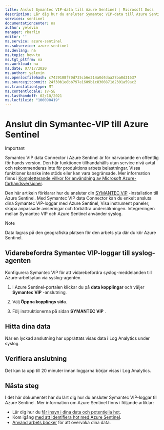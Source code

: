 ```yaml
---
title: Anslut Symantec VIP-data till Azure Sentinel | Microsoft Docs
description: Lär dig hur du ansluter Symantec VIP-data till Azure Sentinel.
services: sentinel
documentationcenter: na
author: yelevin
manager: rkarlin
editor: ''
ms.service: azure-sentinel
ms.subservice: azure-sentinel
ms.devlang: na
ms.topic: how-to
ms.tgt_pltfrm: na
ms.workload: na
ms.date: 07/17/2020
ms.author: yelevin
ms.openlocfilehash: c7429108f70d735cb6e314a0d4daa27ba0d31637
ms.sourcegitcommit: 24f30b1e8bb797e1609b1c8300871d2391a59ac2
ms.translationtype: MT
ms.contentlocale: sv-SE
ms.lasthandoff: 02/10/2021
ms.locfileid: "100090419"
---
```

# <a name="connect-your-symantec-vip-to-azure-sentinel"></a>Anslut din Symantec-VIP till Azure Sentinel

> [!IMPORTANT]
> Symantec VIP data Connector i Azure Sentinel är för närvarande en offentlig för hands version.
> Den här funktionen tillhandahålls utan service nivå avtal och rekommenderas inte för produktions arbets belastningar. Vissa funktioner kanske inte stöds eller kan vara begränsade. Mer information finns i [Kompletterande villkor för användning av Microsoft Azure-förhandsversioner](https://azure.microsoft.com/support/legal/preview-supplemental-terms/).

Den här artikeln förklarar hur du ansluter din [SYMANTEC VIP](https://vip.symantec.com/) -installation till Azure Sentinel. Med Symantec VIP data Connector kan du enkelt ansluta dina Symantec VIP-loggar med Azure Sentinel, Visa instrument paneler, skapa anpassade aviseringar och förbättra undersökningen. Integreringen mellan Symantec VIP och Azure Sentinel använder syslog.

> [!NOTE]
> Data lagras på den geografiska platsen för den arbets yta där du kör Azure Sentinel.

## <a name="forward-symantec-vip-logs-to-the-syslog-agent"></a>Vidarebefordra Symantec VIP-loggar till syslog-agenten  

Konfigurera Symantec VIP för att vidarebefordra syslog-meddelanden till Azure-arbetsytan via syslog-agenten.

1. I Azure Sentinel-portalen klickar du på **data kopplingar** och väljer **Symantec VIP** -anslutning.

1. Välj **Öppna kopplings sida**.

1. Följ instruktionerna på sidan **SYMANTEC VIP** .

## <a name="find-your-data"></a>Hitta dina data

När en lyckad anslutning har upprättats visas data i Log Analytics under syslog.

## <a name="validate-connectivity"></a>Verifiera anslutning

Det kan ta upp till 20 minuter innan loggarna börjar visas i Log Analytics. 

## <a name="next-steps"></a>Nästa steg

I det här dokumentet har du lärt dig hur du ansluter Symantec VIP-loggar till Azure Sentinel. Mer information om Azure Sentinel finns i följande artiklar:

- Lär dig hur du [får insyn i dina data och potentiella hot](quickstart-get-visibility.md).
- Kom igång [med att identifiera hot med Azure Sentinel](tutorial-detect-threats-built-in.md).
- [Använd arbets böcker](tutorial-monitor-your-data.md) för att övervaka dina data.